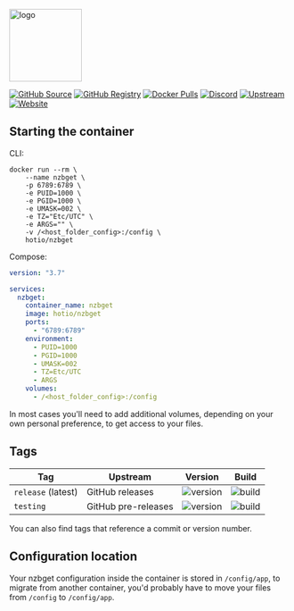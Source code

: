 [<img src="https://hotio.dev/img/nzbget.png" alt="logo" height="130" width="130">](https://github.com/nzbget/nzbget)

[![GitHub Source](https://img.shields.io/badge/github-source-ffb64c?style=flat-square&logo=github&logoColor=white&labelColor=757575)](https://github.com/hotio/nzbget)
[![GitHub Registry](https://img.shields.io/badge/github-registry-ffb64c?style=flat-square&logo=github&logoColor=white&labelColor=757575)](https://github.com/orgs/hotio/packages/container/package/nzbget)
[![Docker Pulls](https://img.shields.io/docker/pulls/hotio/nzbget?color=ffb64c&style=flat-square&label=pulls&logo=docker&logoColor=white&labelColor=757575)](https://hub.docker.com/r/hotio/nzbget)
[![Discord](https://img.shields.io/discord/610068305893523457?style=flat-square&color=ffb64c&label=discord&logo=discord&logoColor=white&labelColor=757575)](https://hotio.dev/discord)
[![Upstream](https://img.shields.io/badge/upstream-project-ffb64c?style=flat-square&labelColor=757575)](https://github.com/nzbget/nzbget)
[![Website](https://img.shields.io/badge/website-hotio.dev-ffb64c?style=flat-square&labelColor=757575)](https://hotio.dev/containers/nzbget)

## Starting the container

CLI:

```shell
docker run --rm \
    --name nzbget \
    -p 6789:6789 \
    -e PUID=1000 \
    -e PGID=1000 \
    -e UMASK=002 \
    -e TZ="Etc/UTC" \
    -e ARGS="" \
    -v /<host_folder_config>:/config \
    hotio/nzbget
```

Compose:

```yaml
version: "3.7"

services:
  nzbget:
    container_name: nzbget
    image: hotio/nzbget
    ports:
      - "6789:6789"
    environment:
      - PUID=1000
      - PGID=1000
      - UMASK=002
      - TZ=Etc/UTC
      - ARGS
    volumes:
      - /<host_folder_config>:/config
```

In most cases you'll need to add additional volumes, depending on your own personal preference, to get access to your files.

## Tags

| Tag                | Upstream            | Version | Build |
| -------------------|---------------------|---------|-------|
| `release` (latest) | GitHub releases     | ![version](https://img.shields.io/badge/dynamic/json?color=f5f5f5&style=flat-square&label=&query=%24.version&url=https%3A%2F%2Fraw.githubusercontent.com%2Fhotio%2Fnzbget%2Frelease%2FVERSION.json) | ![build](https://img.shields.io/github/workflow/status/hotio/nzbget/build/release?style=flat-square&label=) |
| `testing`          | GitHub pre-releases | ![version](https://img.shields.io/badge/dynamic/json?color=f5f5f5&style=flat-square&label=&query=%24.version&url=https%3A%2F%2Fraw.githubusercontent.com%2Fhotio%2Fnzbget%2Ftesting%2FVERSION.json) | ![build](https://img.shields.io/github/workflow/status/hotio/nzbget/build/testing?style=flat-square&label=) |

You can also find tags that reference a commit or version number.

## Configuration location

Your nzbget configuration inside the container is stored in `/config/app`, to migrate from another container, you'd probably have to move your files from `/config` to `/config/app`.
